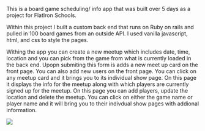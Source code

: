 This is a board game scheduling/ info app that was built over 5 days as a project for FlatIron Schools. 

Within this project I built a custom back end that runs on Ruby on rails and pulled in 100 board games from an outside API. 
I used vanilla javascript, html, and css to style the pages. 

Withing the app you can create a new meetup which includes date, time, location and you can pick from the game from what is currently loaded in the back end. Upopn submiting this form is adds a new meet up card on the front page. You can also add new users on the front page. You can click on any meetup card and it brings you to its individual show page. On this page it displays the info for the meetup along with which players are currently signed up for the meetup. On this page you can add players, update the location and delete the meetup. You can click on either the game name or player name and it will bring you to their indivdual show pages with addional information.

![](TheBoardGameMeetupGIF.gif)
